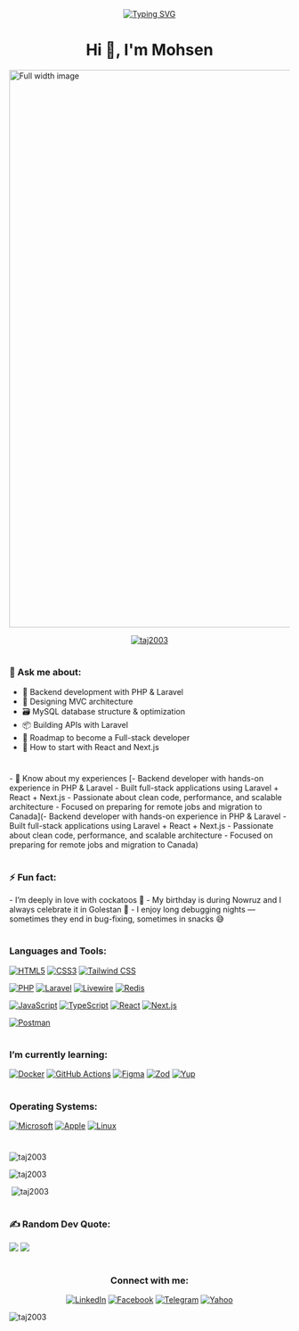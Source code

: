 <div align="center" dir="auto"> 
<a align="center" href="https://git.io/typing-svg" rel="nofollow"><img src="https://camo.githubusercontent.com/da732e08fe15d4f9c86d0c32e1055f06358d8c8d28f70b6a9335b344639ea09b/68747470733a2f2f726561646d652d747970696e672d7376672e64656d6f6c61622e636f6d3f666f6e743d466972612b436f64652673697a653d33352670617573653d313030302677696474683d343335266c696e65733d57656c636f6d652b746f2b6d792b47697448756221" alt="Typing SVG" data-canonical-src="https://readme-typing-svg.demolab.com?font=Fira+Code&amp;size=35&amp;pause=1000&amp;width=435&amp;lines=Welcome+to+my+GitHub!" style="max-width: 100%;"></a>
</div>

<h1 align="center">Hi 👋, I'm Mohsen</h1>
<img src="https://media.giphy.com/media/v1.Y2lkPTc5MGI3NjExcWxzNmVxenJ1YXF3b2xhMmx2cDdycG53M2Q0bDYyODNpdmxlcms3ayZlcD12MV9naWZzX3NlYXJjaCZjdD1n/qgQUggAC3Pfv687qPC/giphy.gif" style="width: 1000px;" alt="Full width image">

<p align="center"> <a href="https://github.com/ryo-ma/github-profile-trophy"><img src="https://github-profile-trophy.vercel.app/?username=taj2003" alt="taj2003" /></a> </p>
<h1 align="center"></h1>
<h3 align="left">💬 Ask me about:</h3>

- 🚀 Backend development with PHP & Laravel
- 🧩 Designing MVC architecture 
- 🗃️ MySQL database structure & optimization
- 📦 Building APIs with Laravel
- 🎯 Roadmap to become a Full-stack developer
- 🧪 How to start with React and Next.js

<h1 align="center"></h1>
- 📄 Know about my experiences [- Backend developer with hands-on experience in PHP & Laravel - Built full-stack applications using Laravel + React + Next.js - Passionate about clean code, performance, and scalable architecture - Focused on preparing for remote jobs and migration to Canada](- Backend developer with hands-on experience in PHP & Laravel - Built full-stack applications using Laravel + React + Next.js - Passionate about clean code, performance, and scalable architecture - Focused on preparing for remote jobs and migration to Canada)
<h1 align="center"></h1>
<h3 align="left">⚡ Fun fact:</h3>
- I’m deeply in love with cockatoos
🦜 - My birthday is during Nowruz and I always celebrate it in Golestan
🌸 - I enjoy long debugging nights — sometimes they end in bug-fixing, sometimes in snacks 😅

<h1 align="center"></h1>
<h3 align="left">Languages and Tools:</h3>

[![HTML5](https://img.shields.io/badge/-HTML5-E34F26?style=flat&logo=html5&logoColor=white)](https://developer.mozilla.org/en-US/docs/Web/HTML) [![CSS3](https://img.shields.io/badge/-CSS3-1572B6?style=flat&logo=css3&logoColor=white)](https://developer.mozilla.org/en-US/docs/Web/CSS) [![Tailwind CSS](https://img.shields.io/badge/-Tailwind_CSS-06B6D4?style=flat&logo=tailwind-css&logoColor=white)](https://tailwindcss.com)

[![PHP](https://img.shields.io/badge/-PHP-777BB4?style=flat&logo=php&logoColor=white)](https://www.php.net) [![Laravel](https://img.shields.io/badge/-Laravel-F05340?style=flat&logo=laravel&logoColor=white)](https://laravel.com) [![Livewire](https://img.shields.io/badge/-Livewire-F43F5E?style=flat&logo=Livewire&logoColor=white)](https://laravel-livewire.com) [![Redis](https://img.shields.io/badge/-Redis-DC382D?style=flat&logo=redis&logoColor=white)](https://redis.io)
 
[![JavaScript](https://img.shields.io/badge/-JavaScript-F7DF1E?style=flat&logo=javascript&logoColor=black)](https://developer.mozilla.org/en-US/docs/Web/JavaScript) [![TypeScript](https://img.shields.io/badge/-TypeScript-3178C6?style=flat&logo=typescript&logoColor=white)](https://www.typescriptlang.org) [![React](https://img.shields.io/badge/-React-61DAFB?style=flat&logo=react&logoColor=white)](https://reactjs.org) [![Next.js](https://img.shields.io/badge/-Next.js-000000?style=flat&logo=nextdotjs&logoColor=white)](https://nextjs.org)

[![Postman](https://img.shields.io/badge/-Postman-FF6C37?style=flat&logo=postman&logoColor=white)](https://postman.com)

<h1 align="center"></h1>
<h3 align="left">I’m currently learning:</h3>

[![Docker](https://img.shields.io/badge/-Docker-2496ED?style=flat&logo=docker&logoColor=white)](https://www.docker.com) [![GitHub Actions](https://img.shields.io/badge/-GitHub_Actions-2088FF?style=flat&logo=github-actions&logoColor=white)](https://github.com/features/actions) [![Figma](https://img.shields.io/badge/-Figma-F24E1E?style=flat&logo=figma&logoColor=white)](https://www.figma.com) [![Zod](https://img.shields.io/badge/-Zod-000000?style=flat&logo=typescript&logoColor=white)](https://github.com/colinhacks/zod) [![Yup](https://img.shields.io/badge/-Yup-5A5A5A?style=flat&logo=javascript&logoColor=white)](https://github.com/jquense/yup)

<h1 align="center"></h1>
<h3 align="left">Operating Systems:</h3>

[![Microsoft](https://img.shields.io/badge/-Microsoft-0078D6?style=flat&logo=microsoft&logoColor=white)](https://www.microsoft.com) [![Apple](https://img.shields.io/badge/-Apple-000000?style=flat&logo=apple&logoColor=white)](https://www.apple.com) [![Linux](https://img.shields.io/badge/-Linux-FCC624?style=flat&logo=linux&logoColor=black)](https://www.linux.org)

<h1 align="center"></h1>
<span> <p align="left"><img with="100%" src="https://github-readme-stats.vercel.app/api/top-langs?username=taj2003&show_icons=true&locale=en&layout=compact" alt="taj2003" /></p></span>
<span align="left">
  <p><img with="100%" src="https://github-readme-streak-stats.herokuapp.com/?user=taj2003&" alt="taj2003" /></p>
  <p>&nbsp;<img with="100%" src="https://github-readme-stats.vercel.app/api?username=taj2003&show_icons=true&locale=en" alt="taj2003" /></p>
</span>

<h1 align="center"></h1>
<h3 align="left">✍️ Random Dev Quote:</h3>

![](https://quotes-github-readme.vercel.app/api?type=horizontal&theme=radical)
[![](https://visitcount.itsvg.in/api?id=TAJ2003&icon=0&color=1)](https://visitcount.itsvg.in)

<h1 align="center"></h1>
<div align="center" class="markdown-heading" dir="auto"><h3 class="heading-element" dir="auto">Connect with me:</h3>

[![LinkedIn](https://img.shields.io/badge/-LinkedIn-0A66C2?style=flat&logo=linkedin&logoColor=white)](https://www.linkedin.com) [![Facebook](https://img.shields.io/badge/-Facebook-1877F2?style=flat&logo=facebook&logoColor=white)](https://www.facebook.com) [![Telegram](https://img.shields.io/badge/-Telegram-2CA5E0?style=flat&logo=telegram&logoColor=white)](https://telegram.org) [![Yahoo](https://img.shields.io/badge/-Yahoo-6001D2?style=flat&logo=yahoo&logoColor=white)](https://mail.yahoo.com)

</div>


<p align="left"> <img src="https://komarev.com/ghpvc/?username=taj2003&label=Profile%20views&color=0e75b6&style=flat" alt="taj2003" /> </p>
